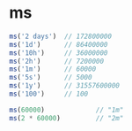 # ms




```js
ms('2 days')  // 172800000
ms('1d')      // 86400000
ms('10h')     // 36000000
ms('2h')      // 7200000
ms('1m')      // 60000
ms('5s')      // 5000
ms('1y')      // 31557600000
ms('100')     // 100
```


```js
ms(60000)             // "1m"
ms(2 * 60000)         // "2m"
```


```js
```





